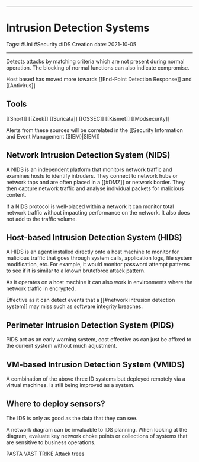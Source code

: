 -----------------------------------------------
# Intrusion Detection Systems
Tags:  #Uni #Security #IDS
Creation date: 2021-10-05

-----------------------------------------------

Detects attacks by matching criteria which are not present during normal operation. The blocking of normal functions can also indicate compromise.

Host based has moved more towards [[End-Point Detection Response]] and [[Antivirus]]

## Tools

[[Snort]]
[[Zeek]]
[[Suricata]]
[[OSSEC]]
[[Kismet]]
[[Modsecurity]]

Alerts from these sources will be correlated in the [[Security Information and Event Management (SIEM)|SIEM]]

## Network Intrusion Detection System (NIDS)

A NIDS is an independent platform that monitors network traffic and examines hosts to identify intruders. They connect to network hubs or network taps and are often placed in a [[#DMZ]] or network border. They then capture network traffic and analyse individual packets for malicious content.

If a NIDS protocol is well-placed within a network it can monitor total network traffic without impacting performance on the network. It also does not add to the traffic volume.

## Host-based Intrusion Detection System (HIDS)

A HIDS is an agent installed directly onto a host machine to monitor for malicious traffic that goes through system calls, application logs, file system modification, etc.
For example, it would monitor password attempt patterns to see if it is similar to a known bruteforce attack pattern. 

As it operates on a host machine it can also work in environments where the network traffic in encrypted.

Effective as it can detect events that a [[#network intrusion detection system]] may miss such as software integrity breaches.

## Perimeter Intrusion Detection System (PIDS)

PIDS act as an early warning system, cost effective as can just be affixed to the current system without much adjustment.

## VM-based Intrusion Detection System (VMIDS)

A combination of the above three ID systems but deployed remotely via a virtual machines. Is still being improved as a system.

## Where to deploy sensors?

The IDS is only as good as the data that they can see.

A network diagram can be invaluable to IDS planning. When looking at the diagram, evaluate key network choke points or collections of systems that are sensitive to business operations.

PASTA
VAST
TRIKE
Attack trees
